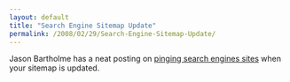 ```yaml
---
layout: default
title: "Search Engine Sitemap Update"
permalink: /2008/02/29/Search-Engine-Sitemap-Update/
---
```


<p>Jason Bartholme has a neat posting on <a href="http://www.jasonbartholme.com/2007/11/24/how-to-use-coldfusion-to-ping-the-ask-google-msn-and-yahoo-sitemap-services/" target="_blank">pinging search engines sites</a> when your sitemap is updated.</p>